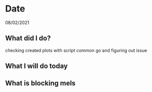 # Date 
08/02/2021
## **What did I do?**
checking created plots with script common go and figuring out issue
## **What I will do today**
## **What is blocking me**ls